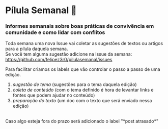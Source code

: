 # Pílula Semanal  :pill:
### Informes semanais sobre boas práticas de convivência em comunidade e como lidar com conflitos

Toda semana uma nova Issue vai coletar as sugestões de textos ou artigos para a pílula daquela semana.<br>
Se você tem alguma sugestão adicione na Issue da semana:<br>
https://github.com/felipez3r0/pilulasemanal/issues

Para facilitar criamos os labels que vão controlar o passo a passo de uma edição.<br>
1. *sugestão de tema* (sugestões para o tema daquela edição)<br>
2. *coleta de conteúdo* (com o tema definido é hora de levantar links e fontes que podem ajudar no conteúdo)<br>
3. *preparação do texto* (um doc com o texto que será enviado nessa edição)<br>
<br>
Caso algo esteja fora do prazo será adicionado o label "*post atrasado*"

